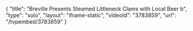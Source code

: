 {
    "title": "Breville Presents Steamed Littleneck Clams with Local Beer b",
    "type": "solo",
    "layout": "iframe-static",
    "videoId": "3783859",
    "url": "\/tvpembed\/3783859"
}